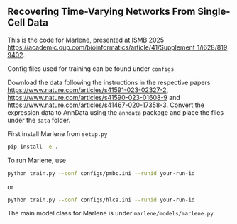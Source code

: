 ## Recovering Time-Varying Networks From Single-Cell Data

This is the code for Marlene, presented at ISMB 2025 https://academic.oup.com/bioinformatics/article/41/Supplement_1/i628/8199402.

Config files used for training can be found under `configs`

Download the data following the instructions in the respective papers
https://www.nature.com/articles/s41591-023-02327-2,
https://www.nature.com/articles/s41590-023-01608-9 and https://www.nature.com/articles/s41467-020-17358-3. Convert the expression
data to AnnData using the `anndata` package and place the files under the
`data` folder.

First install Marlene from `setup.py`
```bash
pip install -e .
```

To run Marlene, use
```bash
python train.py --conf configs/pmbc.ini --runid your-run-id
```
or
```bash
python train.py --conf configs/hlca.ini --runid your-run-id
```

The main model class for Marlene is under `marlene/models/marlene.py`.
